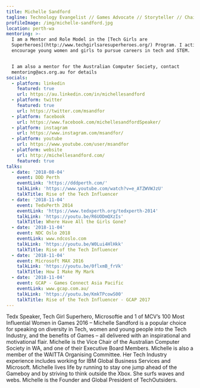 ```yaml
---
title: Michelle Sandford
tagline: Technology Evangelist // Games Advocate // Storyteller // Chairman
profileImage: /img/michelle-sandford.jpg
location: perth-wa
mentoring: >-
  I am a Mentor and Role Model in the [Tech Girls are
  Superheroes](http://www.techgirlsaresuperheroes.org/) Program. I actively
  encourage young women and girls to pursue careers in tech and STEM.


  I am also a mentor for the Australian Computer Society, contact
  mentoring@acs.org.au for details
socials:
  - platform: linkedin
    featured: true
    url: https://au.linkedin.com/in/michellesandford
  - platform: twitter
    featured: true
    url: https://twitter.com/msandfor
  - platform: facebook
    url: https://www.facebook.com/michellesandfordSpeaker/
  - platform: instagram
    url: https://www.instagram.com/msandfor/
  - platform: youtube
    url: https://www.youtube.com/user/msandfor
  - platform: website
    url: http://michellesandford.com/
    featured: true
talks:
  - date: '2018-08-04'
    event: DDD Perth
    eventLink: 'https://dddperth.com/'
    talkLink: 'https://www.youtube.com/watch?v=e_ATZWVWJzU'
    talkTitle: Rise of the Tech Influencer
  - date: '2018-11-04'
    event: TedxPerth 2014
    eventLink: 'https://www.tedxperth.org/tedxperth-2014'
    talkLink: 'https://youtu.be/R6UODmQXzIs'
    talkTitle: Where Have All the Girls Gone?
  - date: '2018-11-04'
    event: NDC Oslo 2018
    eventLink: www.ndcoslo.com
    talkLink: 'https://youtu.be/W0Lui4HlHkk'
    talkTitle: Rise of the Tech Influencer
  - date: '2018-11-04'
    event: Microsoft MAX 2016
    talkLink: 'https://youtu.be/0flxmB_frVk'
    talkTitle: How I Make My Mark
  - date: '2018-11-04'
    event: GCAP - Games Connect Asia Pacific
    eventLink: www.gcap.com.au/
    talkLink: 'https://youtu.be/KmkTPcowS00'
    talkTitle: Rise of the Tech Influencer - GCAP 2017
---
```

Tedx Speaker, Tech Girl Superhero, Microsoftie and 1 of MCV’s 100 Most Influential Women in Games 2016 – Michelle Sandford is a popular choice for speaking on diversity in Tech, women and young people into the Tech Industry, and the benefits of Games – all delivered with an inspirational and motivational flair. Michelle is the Vice Chair of the Australian Computer Society in WA, and one of their Executive Board Members. Michelle is also a member of the WAITTA Organising Committee. Her Tech Industry experience includes working for IBM Global Business Services and Microsoft.  Michelle lives life by running to stay one jump ahead of the Gameboy and by striving to think outside the Xbox. She surfs waves and webs. Michelle is the Founder and Global President of TechOutsiders.

